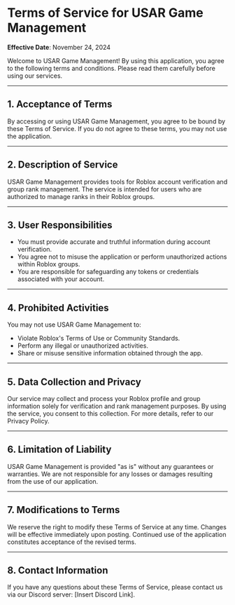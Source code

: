 # Terms of Service for USAR Game Management

**Effective Date**: November 24, 2024

Welcome to USAR Game Management! By using this application, you agree to the following terms and conditions. Please read them carefully before using our services.

---

## 1. Acceptance of Terms
By accessing or using USAR Game Management, you agree to be bound by these Terms of Service. If you do not agree to these terms, you may not use the application.

---

## 2. Description of Service
USAR Game Management provides tools for Roblox account verification and group rank management. The service is intended for users who are authorized to manage ranks in their Roblox groups.

---

## 3. User Responsibilities
- You must provide accurate and truthful information during account verification.
- You agree not to misuse the application or perform unauthorized actions within Roblox groups.
- You are responsible for safeguarding any tokens or credentials associated with your account.

---

## 4. Prohibited Activities
You may not use USAR Game Management to:
- Violate Roblox's Terms of Use or Community Standards.
- Perform any illegal or unauthorized activities.
- Share or misuse sensitive information obtained through the app.

---

## 5. Data Collection and Privacy
Our service may collect and process your Roblox profile and group information solely for verification and rank management purposes. By using the service, you consent to this collection. For more details, refer to our Privacy Policy.

---

## 6. Limitation of Liability
USAR Game Management is provided "as is" without any guarantees or warranties. We are not responsible for any losses or damages resulting from the use of our application.

---

## 7. Modifications to Terms
We reserve the right to modify these Terms of Service at any time. Changes will be effective immediately upon posting. Continued use of the application constitutes acceptance of the revised terms.

---

## 8. Contact Information
If you have any questions about these Terms of Service, please contact us via our Discord server: [Insert Discord Link].
